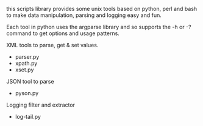 this scripts library provides some unix tools based on python, perl and bash to make data manipulation, parsing and logging easy and fun.

Each tool in python uses the argparse library and so supports the -h or -? command to get options and usage patterns.

XML tools to parse, get & set values.
* parser.py
* xpath.py
* xset.py

JSON tool to parse
* pyson.py

Logging filter and extractor
* log-tail.py


